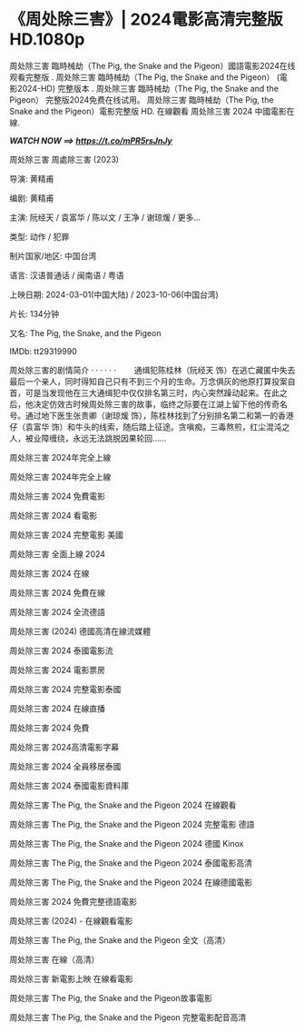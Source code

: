 <h1>《周处除三害》| 2024電影高清完整版HD.1080p</h1>

周处除三害 臨時械劫（The Pig, the Snake and the Pigeon）國語電影2024在线观看完整版 . 周处除三害 臨時械劫（The Pig, the Snake and the Pigeon） (電影2024-HD) 完整版本 . 周处除三害 臨時械劫（The Pig, the Snake and the Pigeon） 完整版2024免费在线试用。 周处除三害 臨時械劫（The Pig, the Snake and the Pigeon）電影完整版 HD. 在線觀看 周处除三害 2024 中國電影在線.

<p><b><I>WATCH NOW ⟹ <a href="https://t.co/mPR5rsJnJy" rel="noopener">https://t.co/mPR5rsJnJy</a></I></b></p>

周处除三害 周處除三害 (2023)

导演: 黄精甫

编剧: 黄精甫

主演: 阮经天 / 袁富华 / 陈以文 / 王净 / 谢琼煖 / 更多...

类型: 动作 / 犯罪

制片国家/地区: 中国台湾

语言: 汉语普通话 / 闽南语 / 粤语

上映日期: 2024-03-01(中国大陆) / 2023-10-06(中国台湾)

片长: 134分钟

又名: The Pig, the Snake, and the Pigeon

IMDb: tt29319990

周处除三害的剧情简介 · · · · · ·
　　通缉犯陈桂林（阮经天 饰）在逃亡藏匿中失去最后一个亲人，同时得知自己只有不到三个月的生命。万念俱灰的他原打算投案自首，可是当发现他在三大通缉犯中仅仅排名第三时，内心突然躁动起来。在此之后，他决定仿效古时候周处除三害的故事，临终之际要在江湖上留下他的传奇名号。通过地下医生张贵卿（谢琼煖 饰），陈桂林找到了分别排名第二和第一的香港仔（袁富华 饰）和牛头的线索，随后踏上征途。贪嗔痴，三毒熬煎，红尘混沌之人，被业障缠绕，永远无法跳脱因果轮回……

  周处除三害 2024年完全上線

周处除三害 2024年完全上線

周处除三害 2024 免費電影

周处除三害 2024 看電影

周处除三害 2024 完整電影 美國

周处除三害 全面上線 2024

周处除三害 2024 在線

周处除三害 2024 免費在線

周处除三害 2024 全流德語

周处除三害 (2024) 德國高清在線流媒體

周处除三害 2024 泰國電影流

周处除三害 2024 電影票房

周处除三害 2024 完整電影泰國

周处除三害 2024 在線直播

周处除三害 2024 免費

周处除三害 2024高清電影字幕

周处除三害 2024 全員移居泰國

周处除三害 2024 泰國電影資料庫

周处除三害 The Pig, the Snake and the Pigeon 2024 在線觀看

周处除三害 The Pig, the Snake and the Pigeon 2024 完整電影 德語

周处除三害 The Pig, the Snake and the Pigeon 2024 德國 Kinox

周处除三害 The Pig, the Snake and the Pigeon 2024 泰國電影高清

周处除三害 The Pig, the Snake and the Pigeon 2024 在線德國電影

周处除三害 2024 免費完整德語電影

周处除三害 (2024) - 在線觀看電影

周处除三害 The Pig, the Snake and the Pigeon 全文（高清）

周处除三害 在線（高清）

周处除三害 新電影上映 在線看電影

周处除三害 The Pig, the Snake and the Pigeon故事電影

周处除三害 The Pig, the Snake and the Pigeon 完整電影配音高清
